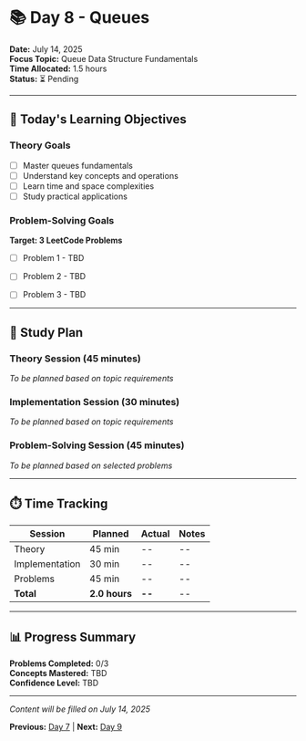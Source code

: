 # 📚 Day 8 - Queues

**Date:** July 14, 2025  
**Focus Topic:** Queue Data Structure Fundamentals  
**Time Allocated:** 1.5 hours  
**Status:** ⏳ Pending

---

## 🎯 Today's Learning Objectives

### Theory Goals
- [ ] Master queues fundamentals
- [ ] Understand key concepts and operations
- [ ] Learn time and space complexities
- [ ] Study practical applications

### Problem-Solving Goals
**Target: 3 LeetCode Problems**
- [ ] Problem 1 - TBD
- [ ] Problem 2 - TBD
- [ ] Problem 3 - TBD


---

## 📖 Study Plan

### Theory Session (45 minutes)
*To be planned based on topic requirements*

### Implementation Session (30 minutes)  
*To be planned based on topic requirements*

### Problem-Solving Session (45 minutes)
*To be planned based on selected problems*

---

## ⏱️ Time Tracking

| Session | Planned | Actual | Notes |
|---------|---------|--------|-------|
| Theory | 45 min | -- | -- |
| Implementation | 30 min | -- | -- |
| Problems | 45 min | -- | -- |
| **Total** | **2.0 hours** | **--** | -- |

---

## 📊 Progress Summary

**Problems Completed:** 0/3  
**Concepts Mastered:** TBD  
**Confidence Level:** TBD

---

*Content will be filled on July 14, 2025*

**Previous:** [Day 7](day-07-*.md) | **Next:** [Day 9](day-09-*.md)
